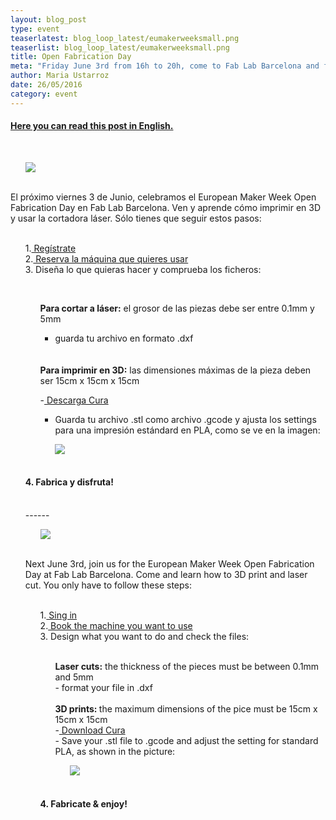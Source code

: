 ```yaml
---
layout: blog_post
type: event
teaserlatest: blog_loop_latest/eumakerweeksmall.png
teaserlist: blog_loop_latest/eumakerweeksmall.png
title: Open Fabrication Day
meta: "Friday June 3rd from 16h to 20h, come to Fab Lab Barcelona and fabricate!"
author: Maria Ustarroz
date: 26/05/2016
category: event
---
```



<h4>
<a href="#english"> Here you can read this post in English.</a> <br></h4>

 <br>

<ul><img src= "http://www.fablabbcn.org/img/blog/blog_loop_latest/eumakerweeksmall.png" align="middle"> </img></ul>

<br>
El próximo viernes 3 de Junio, celebramos el European Maker Week Open Fabrication Day en Fab Lab Barcelona. Ven y aprende cómo imprimir en 3D y usar la cortadora láser. Sólo tienes que seguir estos pasos:<br>
<br>
<ul>
1.<a href="https://docs.google.com/forms/d/1MJAREBja3GWx8qnD0lgA_QXMdN3wVR_UNkfZn3Ms-sU/viewform?edit_requested=true"> Regístrate</a> <br>
2.<a href="http://fablabbarcelona.simplybook.it/sheduler/manage/event/3/unit/1"> Reserva la máquina que quieres usar</a><br>
3. Diseña lo que quieras hacer y comprueba los ficheros:

</ul>
<br>
<ul>
<ul>
<b>Para cortar a láser:</b> el grosor de las piezas debe ser entre 0.1mm y 5mm<br>

- guarda tu archivo en formato .dxf

<br>

<br>
<b>Para imprimir en 3D:</b> las dimensiones máximas de la pieza deben ser 15cm x 15cm x 15cm<br>

-<a href="https://ultimaker.com/en/products/cura-software"> Descarga Cura</a><br>
- Guarda tu archivo .stl como archivo .gcode y ajusta los settings para una impresión estándard en PLA, como se ve en la imagen:

<ul><img src= "http://www.fablabbcn.org/img/blog/blog_loop_latest/3dsettings.png" align="middle"> </img></ul>
<br>
</ul>
<h4>
4. Fabrica y disfruta! 

</h4>
<br>
------
<a name="english"></a>

<br>

<ul><img src= "http://www.fablabbcn.org/img/blog/blog_loop_latest/eumakerweeksmall.png" align="middle"> </img></ul>

<br>

Next June 3rd, join us for the European Maker Week Open Fabrication Day at Fab Lab Barcelona. Come and learn how to 3D print and laser cut. You only have to follow these steps:<br>
<br>
<ul>
1.<a href="https://docs.google.com/forms/d/1MJAREBja3GWx8qnD0lgA_QXMdN3wVR_UNkfZn3Ms-sU/viewform?edit_requested=true"> Sing in</a> <br>
2.<a href="http://fablabbarcelona.simplybook.it/sheduler/manage/event/3/unit/1"> Book the machine you want to use</a><br>
3. Design what you want to do and check the files:

</ul>
<br>
<ul>
<ul>
<b>Laser cuts:</b> the thickness of the pieces must be between 0.1mm and 5mm
<br>
- format your file in .dxf

<br>
<br>
<b>3D prints: </b>the maximum dimensions of the pice must be 15cm x 15cm x 15cm
<br>
-<a href="https://ultimaker.com/en/products/cura-software"> Download Cura</a><br>
- Save your .stl file to .gcode and adjust the setting for standard PLA, as shown in the picture:

<ul><img src= "http://www.fablabbcn.org/img/blog/blog_loop_latest/3dsettings.png" align="middle"> </img></ul>
<br>
</ul>
<h4>
4. Fabricate & enjoy! 

</h4>
</ul>
<br>
